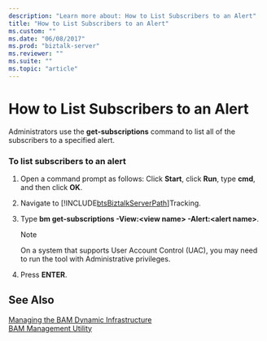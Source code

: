 ```yaml
---
description: "Learn more about: How to List Subscribers to an Alert"
title: "How to List Subscribers to an Alert"
ms.custom: ""
ms.date: "06/08/2017"
ms.prod: "biztalk-server"
ms.reviewer: ""
ms.suite: ""
ms.topic: "article"
---
```

# How to List Subscribers to an Alert
Administrators use the **get-subscriptions** command to list all of the subscribers to a specified alert.  
  
### To list subscribers to an alert  
  
1. Open a command prompt as follows: Click **Start**, click **Run**, type **cmd**, and then click **OK**.  
  
2. Navigate to [!INCLUDE[btsBiztalkServerPath](../includes/btsbiztalkserverpath-md.md)]Tracking.  
  
3. Type **bm get-subscriptions -View:\<view name\> -Alert:\<alert name\>**.  
  
   > [!NOTE]
   >  On a system that supports User Account Control (UAC), you may need to run the tool with Administrative privileges.  
  
4. Press **ENTER**.  
  
## See Also  
 [Managing the BAM Dynamic Infrastructure](../core/managing-the-bam-dynamic-infrastructure.md)   
 [BAM Management Utility](../core/bam-management-utility.md)

